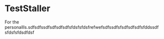 # TestStaller
For the personallls.sdfsdfssdfsdfsdfsdfsfdsfsfdsfrefwefsdfssdfsfsdfsdfsdfsfddssdfsfdsfsfdsdfdsf